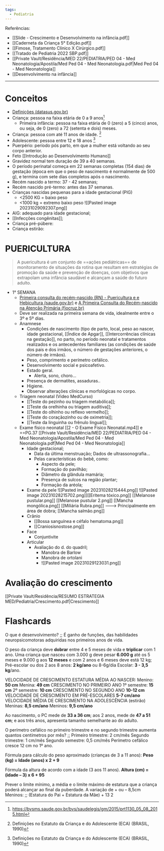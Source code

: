 ```yaml
---
tags:
  - Pediatria
---
```

Referências: 
* [[Slide - Crescimento e Desenvolvimento na infância.pdf]]
* [[Caderneta da Criança 5° Edição.pdf]]
* [[Fimose, Tratamento Clínico X Cirúrgico.pdf]]
* [[Tratado de Pediatria 2022 SBP.pdf]]
* [[Private Vault/Residência/MED 22/PEDIATRIA/PED 04 - Med Neonatologia/Apostila/Med Ped 04 - Med Neonatologia.pdf|Med Ped 04 - Med Neonatologia]]
* [[Desenvolvimento na infância]]
---
# Conceitos 
* [Definições (datasus.gov.br)](http://www2.datasus.gov.br/cid10/V2008/WebHelp/definicoes.htm#:~:text=O%20per%C3%ADodo%20perinatal%20come%C3%A7a%20em,dias%20completos%20ap%C3%B3s%20o%20nascimento.&text=O%20per%C3%ADodo%20neonatal%20come%C3%A7a%20no,dias%20completos%20depois%20do%20nascimento.)
* Criança: pessoa na faixa etária de 0 a 9 anos[^1]
	* Primeira infância: pessoa na faixa etária de 0 (zero) a 5 (cinco) anos, ou seja, de 0 (zero) a 72 (setenta e dois) meses.
* Criança: pessoa com até 11 anos de idade. [^2]
* Adolescente: pessoa entre 12 e 18 anos [^2]
* Puerpério: período pós parto, em que a mulher está voltando ao seu corpo anterior. 
* Feto [[Introdução ao Desenvolvimento Humano]]
* Gravidez normal tem duração de 39 a 40 semanas. 
* O período perinatal começa em 22 semanas completas (154 dias) de gestação (época em que o peso de nascimento é normalmente de 500 g), e termina com sete dias completos após o nascimento.
* Recém nascido a termo: 37 - 42 semanas;
* Recém nascido pré-termo: antes das 37 semanas. 
* Crianças nascidas pequenas para a idade gestacional (PIG)
	* <2500 KG = baixo peso
	* <1000 kg = extremo baixo peso
	 ![[Pasted image 20231029092307.png]]
* AIG: adequado para idade gestacional;
* [[Infecções congênitas]];
* Criança pré-púbere:
* Criança estirão:

# PUERICULTURA

> A puericultura é um conjunto de ==ações pediátricas== de monitoramento de situações da rotina que resultam em estratégias de promoção da saúde e prevenção de doenças, com objetivos que extrapolam uma infância saudável e alcançam a saúde do futuro adulto.

* 1° SEMANA
	* [Primeira consulta do recém-nascido (RN) - Puericultura e e Hebicultura (saude.gov.br)](https://linhasdecuidado.saude.gov.br/portal/puericultura/unidade-de-atencao-primaria/recem-nascido/#:~:text=Procura%20avaliar%20principalmente%20as%20condi%C3%A7%C3%B5es,pais%20e%20dos%20irm%C3%A3os%2C%20o)  e [A Primeira Consulta do Recém-nascido na Atenção Primária (fiocruz.br)](https://portaldeboaspraticas.iff.fiocruz.br/atencao-crianca/a-primeira-consulta-do-recem-nascido-na-atencao-primaria/)
	* Deve ser realizada na primeira semana de vida, idealmente entre o 3º e 5º dias.
	* Anamnese 
		* Condições de nascimento (tipo de parto, local, peso ao nascer, idade gestacional, [[Índice de Apgar]], [[Intercorrências clínicas na gestação]], no parto, no período neonatal e tratamentos realizados e os antecedentes familiares (as condições de saúde dos pais e dos irmãos, o número de gestações anteriores, o número de irmãos). 
		* Peso, comprimento e perímetro cefálico. 
		* Desenvolvimento social e psicoafetivo. 
		* Estado geral. 
			* Alerta, sono, choro... 
		* Presença de dermatites, assaduras..  
		* Higiene. 
		* Observar alterações clínicas e morfológicas no corpo. 
	* Triagem neonatal (Video MedCurso)
		* [[Teste do pezinho ou triagem metabólica]]; 
		* [[Teste da orelhinha ou triagem auditiva]]; 
		* [[Teste do olhinho ou reflexo vermelho]]; 
		* [[Teste do coraçãozinho ou de oximetria]]; 
		* [[Teste da linguinha ou frênulo lingual]]; 
	* Exame físico neonatal [[2 - O Exame Fisico Neonatal.mp4]] e ==PG.37 [[Private Vault/Residência/MED 22/PEDIATRIA/PED 04 - Med Neonatologia/Apostila/Med Ped 04 - Med Neonatologia.pdf|Med Ped 04 - Med Neonatologia]]
		* Idade gestacional; 
			* Data da última menstruação; Dados de ultrassonografia... 
			* Pelas características do bebê, como: 
				* Aspecto da pele; 
				* Formação do pavilhão; 
				* Diâmetro da glândula mamária; 
				* Presença de sulcos na região plantar; 
				* Formação da aréola; 
		* Exame da pele 
			![[Pasted image 20231028215444.png]]
			![[Pasted image 20231028215702.png]][[Eritema tóxico.png]]
			[[Melanose pustular.png]] [[Melanose pustular 2.png]]
			[[Mancha mongólica.png]]
			[[Miliária Rubra.png]] ---> Principalmente em área de dobra;
			[[Mancha salmão.png]]
		* Crânio 
			* [[Bossa sanguínea e céfalo hematoma.png]]
			* [[Craniosisnostose.png]]
		* Face
			* Conjuntivite 
		* Articular 
			* Avaliação do d. do quadril;
				* Manobra de Barlow
				* Manobra de ortolani 
				* ![[Pasted image 20231029123031.png]]
# Avaliação do crescimento
[[Private Vault/Residência/RESUMO ESTRATEGIA MED/Pediatria/Crescimento.pdf|Crescimento]]


# Flashcards 
O que é desenvolvimento? ;; É ganho de funções, das habilidades neuropsicomotoras adquiridas nos primeiros anos de vida.
<!--SR:!2023-11-15,3,230-->
O peso da criança deve **dobrar** entre 4 e 5 meses de vida e **triplicar** com 1 ano.
Uma criança que nasceu com 3.000 g deve pesar **6.000 g** até os 5 meses e 9.000 g aos **12 meses** e com 2 anos e 6 meses deve está 12 kg; 
Pré-escolar ou dos 2 aos 8 anos: **2 kg/ano** ou 8-6g/dia Escolar: **3 - 3,5 kg**/ano.
<!--SR:!2023-12-31,49,290!2023-12-30,48,290!2024-01-01,50,290!2024-01-02,51,290!2023-11-27,15,230!2023-11-14,2,210-->

VELOCIDADE DE CRESCIMENTO ESTATURA MÉDIA AO NASCER: 
Menino: **50 cm**
Menina: **49 cm** 
CRESCIMENTO NO PRIMEIRO ANO
1º semestre: **15 cm**
2º semestre: **10 cm**
CRESCIMENTO NO SEGUNDO ANO
**10-12 cm**
VELOCIDADE DE CRESCIMENTO EM PRÉ-ESCOLARES
**5-7 cm/ano** 
VELOCIDADE MÉDIA DE CRESCIMENTO NA ADOLESCÊNCIA (estirão) 
Meninas: **8,5 cm/ano** Meninos: **9,5 cm/ano**
<!--SR:!2023-12-05,23,270!2023-12-27,45,270!2023-12-29,47,290!2023-12-02,20,250!2023-11-14,2,210!2023-12-04,22,270!2023-11-30,18,230!2023-12-28,46,270-->

Ao nascimento, o PC mede de **33 a 36 cm**; aos 2 anos, mede de **47 a 51 cm**; e aos três anos, apresenta tamanho semelhante ao do adulto.
<!--SR:!2023-11-14,2,210!2023-11-14,2,210-->

O perímetro cefálico no primeiro trimestre e no segundo trimestre aumenta quantos centímetros por mês? ;; Primeiro trimestre: 2 cm/mês Segundo trimestre: 1 cm/mês Segundo semestre: 0,5 cm/mês Perímetro cefálico cresce 12 cm no 1º ano.
<!--SR:!2023-11-13,1,229-->

Fórmula para cálculo do peso aproximado (crianças de 3 a 11 anos): **Peso (kg) = Idade (anos) x 2 + 9**
<!--SR:!2023-11-14,2,210-->

Fórmula da altura de acordo com a idade (3 aos 11 anos). **Altura (cm) = (idade – 3) x 6 + 95**
<!--SR:!2023-11-14,2,210-->

Prever o limite mínimo, a média e o limite máximo de estatura que a criança poderá alcançar ao final da puberdade. A variação de + ou – 8,5cm Meninos: ;; (Estatura do Pai + Estatura da Mãe) + 13 2
<!--SR:!2023-11-15,3,250-->



[^1]: https://bvsms.saude.gov.br/bvs/saudelegis/gm/2015/prt1130_05_08_2015.html
[^2]: Definições no Estatuto da Criança e do Adolescente (ECA) (BRASIL, 1990)
